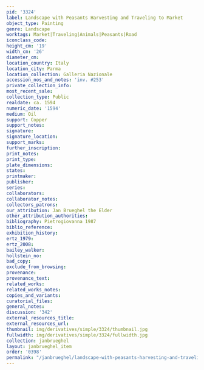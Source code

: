 ```yaml
---
pid: '3324'
label: Landscape with Peasants Harvesting and Traveling to Market
object_type: Painting
genre: Landscape
worktags: Market|Traveling|Animals|Peasants|Road
iconclass_code:
height_cm: '19'
width_cm: '26'
diameter_cm:
location_country: Italy
location_city: Parma
location_collection: Galleria Nazionale
accession_nos_and_notes: 'inv. #253'
private_collection_info:
most_recent_sale:
collection_type: Public
realdate: ca. 1594
numeric_date: '1594'
medium: Oil
support: Copper
support_notes:
signature:
signature_location:
support_marks:
further_inscription:
print_notes:
print_type:
plate_dimensions:
states:
printmaker:
publisher:
series:
collaborators:
collaborator_notes:
collectors_patrons:
our_attribution: Jan Brueghel the Elder
other_attribution_authorities:
bibliography: Pietrogiovanna 1987
biblio_reference:
exhibition_history:
ertz_1979:
ertz_2008:
bailey_walker:
hollstein_no:
bad_copy:
exclude_from_browsing:
provenance:
provenance_text:
related_works:
related_works_notes:
copies_and_variants:
curatorial_files:
general_notes:
discussion: '342'
external_resources_title:
external_resources_url:
thumbnail: img/derivatives/simple/3324/thumbnail.jpg
fullwidth: img/derivatives/simple/3324/fullwidth.jpg
collection: janbrueghel
layout: janbrueghel_item
order: '0398'
permalink: "/janbrueghel/landscape-with-peasants-harvesting-and-traveling-to-market"
---
```

